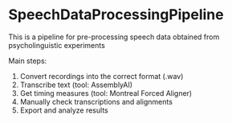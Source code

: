 # SpeechDataProcessingPipeline
This is a pipeline for pre-processing speech data obtained from psycholinguistic experiments

Main steps:

1. Convert recordings into the correct format (.wav)
2. Transcribe text (tool: AssemblyAI)
3. Get timing measures (tool: Montreal Forced Aligner)
4. Manually check transcriptions and alignments
5. Export and analyze results
